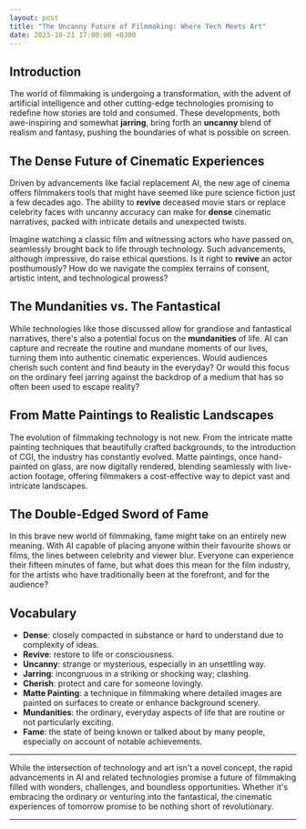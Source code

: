 ```yaml
---
layout: post
title: "The Uncanny Future of Filmmaking: Where Tech Meets Art"
date: 2023-10-21 17:00:00 +0300
---
```


## Introduction

The world of filmmaking is undergoing a transformation, with the advent of artificial intelligence and other cutting-edge technologies promising to redefine how stories are told and consumed. These developments, both awe-inspiring and somewhat **jarring**, bring forth an **uncanny** blend of realism and fantasy, pushing the boundaries of what is possible on screen.

## The Dense Future of Cinematic Experiences

Driven by advancements like facial replacement AI, the new age of cinema offers filmmakers tools that might have seemed like pure science fiction just a few decades ago. The ability to **revive** deceased movie stars or replace celebrity faces with uncanny accuracy can make for **dense** cinematic narratives, packed with intricate details and unexpected twists.

Imagine watching a classic film and witnessing actors who have passed on, seamlessly brought back to life through technology. Such advancements, although impressive, do raise ethical questions. Is it right to **revive** an actor posthumously? How do we navigate the complex terrains of consent, artistic intent, and technological prowess?

## The Mundanities vs. The Fantastical

While technologies like those discussed allow for grandiose and fantastical narratives, there's also a potential focus on the **mundanities** of life. AI can capture and recreate the routine and mundane moments of our lives, turning them into authentic cinematic experiences. Would audiences cherish such content and find beauty in the everyday? Or would this focus on the ordinary feel jarring against the backdrop of a medium that has so often been used to escape reality?

## From Matte Paintings to Realistic Landscapes

The evolution of filmmaking technology is not new. From the intricate matte painting techniques that beautifully crafted backgrounds, to the introduction of CGI, the industry has constantly evolved. Matte paintings, once hand-painted on glass, are now digitally rendered, blending seamlessly with live-action footage, offering filmmakers a cost-effective way to depict vast and intricate landscapes.

## The Double-Edged Sword of Fame

In this brave new world of filmmaking, fame might take on an entirely new meaning. With AI capable of placing anyone within their favourite shows or films, the lines between celebrity and viewer blur. Everyone can experience their fifteen minutes of fame, but what does this mean for the film industry, for the artists who have traditionally been at the forefront, and for the audience?

## Vocabulary

- **Dense**: closely compacted in substance or hard to understand due to complexity of ideas.
- **Revive**: restore to life or consciousness.
- **Uncanny**: strange or mysterious, especially in an unsettling way.
- **Jarring**: incongruous in a striking or shocking way; clashing.
- **Cherish**: protect and care for someone lovingly.
- **Matte Painting**: a technique in filmmaking where detailed images are painted on surfaces to create or enhance background scenery.
- **Mundanities**: the ordinary, everyday aspects of life that are routine or not particularly exciting.
- **Fame**: the state of being known or talked about by many people, especially on account of notable achievements.

---

While the intersection of technology and art isn't a novel concept, the rapid advancements in AI and related technologies promise a future of filmmaking filled with wonders, challenges, and boundless opportunities. Whether it's embracing the ordinary or venturing into the fantastical, the cinematic experiences of tomorrow promise to be nothing short of revolutionary.

---